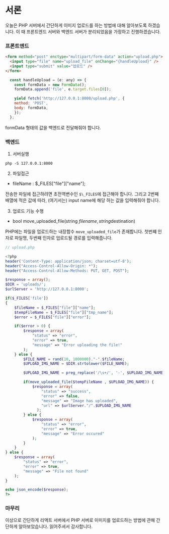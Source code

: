 # 서론

오늘은 PHP 서버에서 간단하게 이미지 업로드를 하는 방법에 대해 알아보도록 하겠습니다. 이 때 프론트엔드 서버와 백엔드 서버가 분리되었음을 가정하고 진행하겠습니다.

### 프론트엔드

```html
<form method="post" enctype="multipart/form-data" action="upload.php">
  <input type="file" name="upload_file" onChange="{handleUpload}" />
  <input type="submit" value="업로드" />
</form>
```

```javascript
  const handleUpload = (e: any) => {
    const formData = new FormData();
    formData.append('file', e.target.files[0]);

    yield fetch('http://127.0.0.1:8000/upload.php', {
    method: 'POST',
    body: formData,
    });
  };
```

formData 형태의 값을 백엔드로 전달해줘야 합니다. 

### 백엔드

1. 서버실행

```
php -S 127.0.0.1:8000
```

2. 파일접근

- fileName : $\_FILES["file"]["name"];

전송한 파일에 접근하려면 초전역변수인 `$\_FILES`에 접근해야 합니다. 그리고 2번째 배열에 적은 값에 따라, (여기서는) input name에 해당 하는 값을 입력해줘야 합니다.

3. 업로드 기능 수행

- bool move_uploaded_file(string $filename, string $destination)

PHP에는 파일을 업로드하는 내장함수 `move_uploaded_file`가 존재합니다. 첫번쨰 인자로 파일명, 두번째 인자로 업로드될 경로를 입력해줍니다.

```php
// upload.php

<?php
header('Content-Type: application/json; charset=utf-8');
header("Access-Control-Allow-Origin: *");
header("Access-Control-Allow-Methods: PUT, GET, POST");

$response = array();
$DIR = 'uploads/';
$urlServer = 'http://127.0.0.1:8000';

if($_FILES['file'])
{
    $fileName = $_FILES["file"]["name"];
    $tempFileName = $_FILES["file"]["tmp_name"];
    $error = $_FILES["file"]["error"];

    if($error > 0) {
        $response = array(
            "status" => "error",
            "error" => true,
            "message" => "Error uploading the file!"
        );
    } else {
        $FILE_NAME = rand(10, 1000000)."-".$fileName;
        $UPLOAD_IMG_NAME = $DIR.strtolower($FILE_NAME);

        $UPLOAD_IMG_NAME = preg_replace('/\s+/', '-', $UPLOAD_IMG_NAME);

        if(move_uploaded_file($tempFileName , $UPLOAD_IMG_NAME)) {
            $response = array(
                "status" => "success",
                "error" => false,
                "message" => "Image has uploaded",
                "url" => $urlServer."/".$UPLOAD_IMG_NAME
              );
        } else {
            $response = array(
                "status" => "error",
                "error" => true,
                "message" => "Error occured"
            );
        }
    }
} else {
    $response = array(
        "status" => "error",
        "error" => true,
        "message" => "File not found"
    );
}

echo json_encode($response);
?>
```

### 마무리

이상으로 간단하게 리액트 서버에서 PHP 서버로 이미지를 업로드하는 방법에 관해 간단하게 알아보았습니다. 읽어주셔서 감사합니다. 
